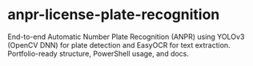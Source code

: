 # anpr-license-plate-recognition
End-to-end Automatic Number Plate Recognition (ANPR) using YOLOv3 (OpenCV DNN) for plate detection and EasyOCR for text extraction. Portfolio-ready structure, PowerShell usage, and docs.
